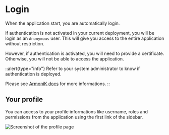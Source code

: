 # Login

When the application start, you are automatically login.

If authentication is not activated in your current deployment, you will be login as an `Anonymous` user. This will give you access to the entire application without restriction.

However, if authentication is activated, you will need to provide a certificate. Otherwise, you will not be able to access the application.

::alert{type="info"}
Refer to your system administrator to know if authentication is deployed.

Please see [ArmoniK docs](https://https://aneoconsulting.github.io/ArmoniK/) for more informations.
::

## Your profile

You can access to your profile informations like username, roles and permissions from the application using the first link of the sidebar.

![Screenshot of the profile page](/images/profile.png)
